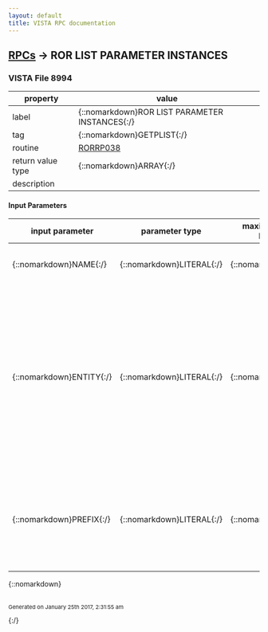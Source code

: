```yaml
---
layout: default
title: VISTA RPC documentation
---
```




## [RPCs](TableOfContent.md) &#8594; ROR LIST PARAMETER INSTANCES 



### VISTA File 8994 


 property | value 
--- | --- 
 label | {::nomarkdown}ROR LIST PARAMETER INSTANCES{:/}
 tag | {::nomarkdown}GETPLIST{:/}
 routine | [RORRP038](http://code.osehra.org/dox/Routine_RORRP038_source.html)
 return value type | {::nomarkdown}ARRAY{:/}
 description | 

#### Input Parameters

| input parameter | parameter type | maximum data length | required | description | 
| --- | --- | --- | --- | --- | 
| {::nomarkdown}NAME{:/} | {::nomarkdown}LITERAL{:/} | {::nomarkdown}60{:/} |  | {::nomarkdown}The NAME parameter defines the name of the parameter.{:/} | 
| {::nomarkdown}ENTITY{:/} | {::nomarkdown}LITERAL{:/} | {::nomarkdown}30{:/} |  | {::nomarkdown}The ENTITY parameter defines the area(s) where the parameter value issearched for. By default ($G(ENTITY)=\\), the \ALL\ value is used (see theDBIA #2263 for more details). The other values that are used most oftenare the \USR\ (user settings) and the \PKG\ (package settings).{:/} | 
| {::nomarkdown}PREFIX{:/} | {::nomarkdown}LITERAL{:/} | {::nomarkdown}30{:/} |  | {::nomarkdown}Only those instances are selected whose names begin from a value of this parameter.  By default ($G(PREFIX)=\\), all instances are selected.{:/} | 

{::nomarkdown} <br/><br/><p style="font-size: 11px">Generated on January 25th 2017, 2:31:55 am</p>{:/}